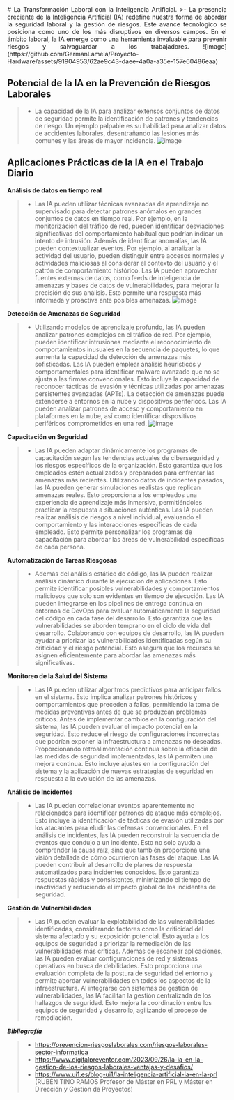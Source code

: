 <div style="text-align: justify">
# La Transformación Laboral con la Inteligencia Artificial.
>- La presencia creciente de la Inteligencia Artificial (IA) redefine nuestra forma de abordar la seguridad laboral y la gestión de riesgos. Este avance tecnológico se posiciona como uno de los más disruptivos en diversos campos. En el ámbito laboral, la IA emerge como una herramienta invaluable para prevenir riesgos y salvaguardar a los trabajadores.
![image](https://github.com/GermanLamela/Proyecto-Hardware/assets/91904953/62ae9c43-daee-4a0a-a35e-157e60486eaa)
</div>

## Potencial de la IA en la Prevención de Riesgos Laborales ##
>- La capacidad de la IA para analizar extensos conjuntos de datos de seguridad permite la identificación de patrones y tendencias de riesgo. Un ejemplo palpable es su habilidad para analizar datos de accidentes laborales, desentrañando las lesiones más comunes y las áreas de mayor incidencia.
![image](https://github.com/GermanLamela/Proyecto-Hardware/assets/91904953/d2d40759-a481-461c-89cd-fbadadfdffda)

>
## Aplicaciones Prácticas de la IA en el Trabajo Diario ##

**Análisis de datos en tiempo real**
>- Las IA pueden utilizar técnicas avanzadas de aprendizaje no supervisado para detectar patrones anómalos en grandes conjuntos de datos en tiempo real. Por ejemplo, en la monitorización del tráfico de red, pueden identificar desviaciones significativas del comportamiento habitual que podrían indicar un intento de intrusión. Además de identificar anomalías, las IA pueden contextualizar eventos. Por ejemplo, al analizar la actividad del usuario, pueden distinguir entre accesos normales y actividades maliciosas al considerar el contexto del usuario y el patrón de comportamiento histórico. Las IA pueden aprovechar fuentes externas de datos, como feeds de inteligencia de amenazas y bases de datos de vulnerabilidades, para mejorar la precisión de sus análisis. Esto permite una respuesta más informada y proactiva ante posibles amenazas.
![image](https://github.com/GermanLamela/Proyecto-Hardware/assets/91904953/ac84c1c0-87b1-463f-9c4f-543c56a26493)

>  
**Detección de Amenazas de Seguridad**
>- Utilizando modelos de aprendizaje profundo, las IA pueden analizar patrones complejos en el tráfico de red. Por ejemplo, pueden identificar intrusiones mediante el reconocimiento de comportamientos inusuales en la secuencia de paquetes, lo que aumenta la capacidad de detección de amenazas más sofisticadas. Las IA pueden emplear análisis heurísticos y comportamentales para identificar malware avanzado que no se ajusta a las firmas convencionales. Esto incluye la capacidad de reconocer tácticas de evasión y técnicas utilizadas por amenazas persistentes avanzadas (APTs). La detección de amenazas puede extenderse a entornos en la nube y dispositivos periféricos. Las IA pueden analizar patrones de acceso y comportamiento en plataformas en la nube, así como identificar dispositivos periféricos comprometidos en una red.
>![image](https://github.com/GermanLamela/Proyecto-Hardware/assets/91904953/7bd692c5-bc93-44d4-a8ef-3ff4123e63b6)

> 
**Capacitación en Seguridad**
>- Las IA pueden adaptar dinámicamente los programas de capacitación según las tendencias actuales de ciberseguridad y los riesgos específicos de la organización. Esto garantiza que los empleados estén actualizados y preparados para enfrentar las amenazas más recientes. Utilizando datos de incidentes pasados, las IA pueden generar simulaciones realistas que replican amenazas reales. Esto proporciona a los empleados una experiencia de aprendizaje más inmersiva, permitiéndoles practicar la respuesta a situaciones auténticas. Las IA pueden realizar análisis de riesgos a nivel individual, evaluando el comportamiento y las interacciones específicas de cada empleado. Esto permite personalizar los programas de capacitación para abordar las áreas de vulnerabilidad específicas de cada persona.
>
> 

**Automatización de Tareas Riesgosas**
>- Además del análisis estático de código, las IA pueden realizar análisis dinámico durante la ejecución de aplicaciones. Esto permite identificar posibles vulnerabilidades y comportamientos maliciosos que solo son evidentes en tiempo de ejecución. Las IA pueden   integrarse en los pipelines de entrega continua en entornos de DevOps para evaluar automáticamente la seguridad del código en cada fase del desarrollo. Esto garantiza que las vulnerabilidades se aborden temprano en el ciclo de vida del desarrollo. Colaborando     con equipos de desarrollo, las IA pueden ayudar a priorizar las vulnerabilidades identificadas según su criticidad y el riesgo potencial. Esto asegura que los recursos se asignen eficientemente para abordar las amenazas más significativas.
>  

**Monitoreo de la Salud del Sistema**
>- Las IA pueden utilizar algoritmos predictivos para anticipar fallos en el sistema. Esto implica analizar patrones históricos y comportamientos que preceden a fallas, permitiendo la toma de medidas preventivas antes de que se produzcan problemas críticos. Antes de implementar cambios en la configuración del sistema, las IA pueden evaluar el impacto potencial en la seguridad. Esto reduce el riesgo de configuraciones incorrectas que podrían exponer la infraestructura a amenazas no deseadas. Proporcionando retroalimentación continua sobre la eficacia de las medidas de seguridad implementadas, las IA permiten una mejora continua. Esto incluye ajustes en la configuración del sistema y la aplicación de nuevas estrategias de seguridad en respuesta a la evolución de las amenazas.
>  

**Análisis de Incidentes**
>- Las IA pueden correlacionar eventos aparentemente no relacionados para identificar patrones de ataque más complejos. Esto incluye la identificación de tácticas de evasión utilizadas por los atacantes para eludir las defensas convencionales. En el análisis de incidentes, las IA pueden reconstruir la secuencia de eventos que condujo a un incidente. Esto no solo ayuda a comprender la causa raíz, sino que también proporciona una visión detallada de cómo ocurrieron las fases del ataque. Las IA pueden contribuir al desarrollo de planes de respuesta automatizados para incidentes conocidos. Esto garantiza respuestas rápidas y consistentes, minimizando el tiempo de inactividad y reduciendo el impacto global de los incidentes de seguridad.
>  

**Gestión de Vulnerabilidades**
>- Las IA pueden evaluar la explotabilidad de las vulnerabilidades identificadas, considerando factores como la criticidad del sistema afectado y su exposición potencial. Esto ayuda a los equipos de seguridad a priorizar la remediación de las vulnerabilidades más críticas. Además de escanear aplicaciones, las IA pueden evaluar configuraciones de red y sistemas operativos en busca de debilidades. Esto proporciona una evaluación completa de la postura de seguridad del entorno y permite abordar vulnerabilidades en todos los aspectos de la infraestructura. Al integrarse con sistemas de gestión de vulnerabilidades, las IA facilitan la gestión centralizada de los hallazgos de seguridad. Esto mejora la coordinación entre los equipos de seguridad y desarrollo, agilizando el proceso de remediación.
>

***Bibliografía***
>- https://prevencion-riesgoslaborales.com/riesgos-laborales-sector-informatica
>- https://www.digitalpreventor.com/2023/09/26/la-ia-en-la-gestion-de-los-riesgos-laborales-ventajas-y-desafios/
>- https://www.ui1.es/blog-ui1/la-inteligencia-artificial-ia-en-la-prl (RUBÉN TINO RAMOS Profesor de Máster en PRL y Máster en Dirección y Gestión de Proyectos)
</div>
